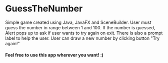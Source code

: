 # GuessTheNumber
Simple game created using Java, JavaFX and SceneBuilder.
User must guess the number in range between 1 and 100.
If the number is guessed, Alert pops up to ask if user wants to try again on exit.
There is also a prompt label to help the user.
User can draw a new number by clicking button "Try again!"

#### Feel free to use this app wherever you want! :)
